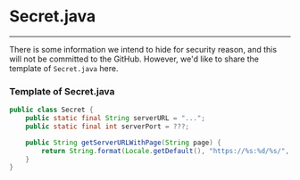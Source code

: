 # Secret.java
---

There is some information we intend to hide for security reason, and this will not be committed to the GitHub. However, we'd like to share the template of `Secret.java` here.

### Template of Secret.java

```java
public class Secret {
    public static final String serverURL = "...";
    public static final int serverPort = ???;

    public String getServerURLWithPage(String page) {
        return String.format(Locale.getDefault(), "https://%s:%d/%s/", serverURL, serverPort, page);
    }
}
```

